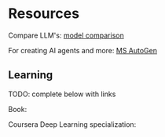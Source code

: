 # Resources

Compare LLM's:
[model comparison](https://lmsys.org/)

For creating AI agents and more:
[MS AutoGen](https://microsoft.github.io/autogen/stable/)

## Learning

TODO: complete below with links

Book:

Coursera Deep Learning specialization:
